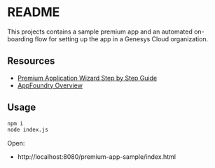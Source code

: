 # README

This projects contains a sample premium app and an automated on-boarding flow for setting up the app in a Genesys Cloud organization.

## Resources

- [Premium Application Wizard Step by Step Guide](https://developer.genesys.cloud/appfoundry/premium-app-wizard/ "Opens the premium app guide in Genesys Developer Center")
- [AppFoundry Overview](https://developer.genesys.cloud/appfoundry/ "Opens the AppFoundry documentation in Genesys Developer Center")

## Usage

```sh
npm i
node index.js
```

Open:

- http://localhost:8080/premium-app-sample/index.html

